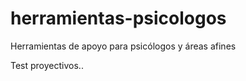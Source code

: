 # herramientas-psicologos
Herramientas de apoyo para psicólogos y áreas afines

Test proyectivos.. 
